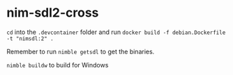 # nim-sdl2-cross

`cd` into the `.devcontainer` folder and run `docker build -f debian.Dockerfile -t "nimsdl:2" .`

Remember to run `nimble getsdl` to get the binaries.

`nimble buildw` to build for Windows